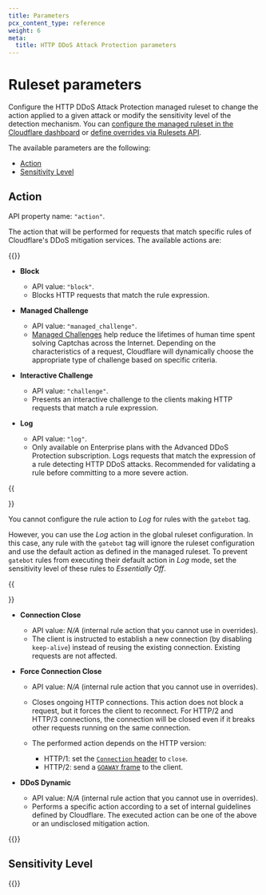 ```yaml
---
title: Parameters
pcx_content_type: reference
weight: 6
meta:
  title: HTTP DDoS Attack Protection parameters
---
```


# Ruleset parameters

Configure the HTTP DDoS Attack Protection managed ruleset to change the action applied to a given attack or modify the sensitivity level of the detection mechanism. You can [configure the managed ruleset in the Cloudflare dashboard](/ddos-protection/managed-rulesets/http/configure-dashboard/) or [define overrides via Rulesets API](/ddos-protection/managed-rulesets/http/configure-api/).

The available parameters are the following:

- [Action](#action)
- [Sensitivity Level](#sensitivity-level)

## Action

API property name: `"action"`.

The action that will be performed for requests that match specific rules of Cloudflare's DDoS mitigation services. The available actions are:

{{<definitions>}}

- **Block**

  - API value: `"block"`.
  - Blocks HTTP requests that match the rule expression.

- **Managed Challenge**

  - API value: `"managed_challenge"`.
  - [Managed Challenges](/fundamentals/get-started/concepts/cloudflare-challenges/#managed-challenge-recommended) help reduce the lifetimes of human time spent solving Captchas across the Internet. Depending on the characteristics of a request, Cloudflare will dynamically choose the appropriate type of challenge based on specific criteria.

- **Interactive Challenge**

  - API value: `"challenge"`.
  - Presents an interactive challenge to the clients making HTTP requests that match a rule expression.

- **Log**

    - API value: `"log"`.
    - Only available on Enterprise plans with the Advanced DDoS Protection subscription. Logs requests that match the expression of a rule detecting HTTP DDoS attacks. Recommended for validating a rule before committing to a more severe action.

{{<Aside type="note">}}

You cannot configure the rule action to _Log_ for rules with the `gatebot` tag.

However, you can use the _Log_ action in the global ruleset configuration. In this case, any rule with the `gatebot` tag will ignore the ruleset configuration and use the default action as defined in the managed ruleset. To prevent `gatebot` rules from executing their default action in _Log_ mode, set the sensitivity level of these rules to _Essentially Off_.

{{</Aside>}}

- **Connection Close**

  - API value: _N/A_ (internal rule action that you cannot use in overrides).
  - The client is instructed to establish a new connection (by disabling `keep-alive`) instead of reusing the existing connection. Existing requests are not affected.

- **Force Connection Close**

  - API value: _N/A_ (internal rule action that you cannot use in overrides).
  - Closes ongoing HTTP connections. This action does not block a request, but it forces the client to reconnect. For HTTP/2 and HTTP/3 connections, the connection will be closed even if it breaks other requests running on the same connection.
  - The performed action depends on the HTTP version:

    - HTTP/1: set the [`Connection` header](https://developer.mozilla.org/en-US/docs/Web/HTTP/Headers/Connection#directives) to `close`.
    - HTTP/2: send a [`GOAWAY` frame](https://datatracker.ietf.org/doc/html/rfc7540#section-6.8) to the client.

- **DDoS Dynamic**
  - API value: _N/A_ (internal rule action that you cannot use in overrides).
  - Performs a specific action according to a set of internal guidelines defined by Cloudflare. The executed action can be one of the above or an undisclosed mitigation action.

{{</definitions>}}

## Sensitivity Level

{{<render file="managed-rulesets/_sensitivity-level-reference.md">}}
